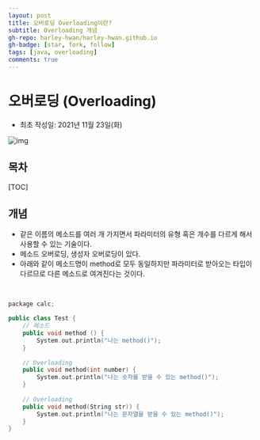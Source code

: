 ```yaml
---
layout: post
title: 오버로딩 Overloading이란?
subtitle: Overloading 개념
gh-repo: harley-hwan/harley-hwan.github.io
gh-badge: [star, fork, follow]
tags: [java, overloading]
comments: true
---
```


# 오버로딩 (Overloading)

- 최초 작성일: 2021년 11월 23일(화)



![img](https://nesoy.github.io/assets/logo/Java.jpg)

## 목차

[TOC]

## 개념

- 같은 이름의 메소드를 여러 개 가지면서 파라미터의 유형 혹은 개수를 다르게 해서 사용할 수 있는 기술이다.
- 메소드 오버로딩, 생성자 오버로딩이 있다.
- 아래와 같이 메소드명이 method로 모두 동일하지만 파라미터로 받아오는 타입이 다르므로 다른 메소드로 여겨진다는 것이다.

<br/>

```c++
package calc;

public class Test {
	// 메소드
	public void method () {
		System.out.println("나는 method()");
	}
	
	// Overloading
	public void method(int number) {
		System.out.println("나는 숫자를 받을 수 있는 method()");
	}
    
	// Overloading
	public void method(String str)) {
		System.out.println("나는 문자열을 받을 수 있는 method()");
	}
}
```

 
